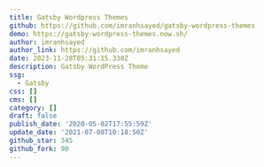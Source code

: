 ```yaml
---
title: Gatsby Wordpress Themes
github: https://github.com/imranhsayed/gatsby-wordpress-themes
demo: https://gatsby-wordpress-themes.now.sh/
author: imranhsayed
author_link: https://github.com/imranhsayed
date: 2023-11-28T05:31:15.330Z
description: Gatsby WordPress Theme
ssg:
  - Gatsby
css: []
cms: []
category: []
draft: false
publish_date: '2020-05-02T17:55:59Z'
update_date: '2021-07-08T10:18:50Z'
github_star: 345
github_fork: 90
---
```

